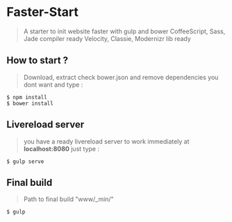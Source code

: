 # Faster-Start

> A starter to init website faster with gulp and bower
> CoffeeScript, Sass, Jade compiler ready
> Velocity, Classie, Modernizr lib ready

## How to start ?

> Download, extract check bower.json and remove dependencies you dont want and type :

	$ npm install  
	$ bower install

## Livereload server

> you have a ready livereload server to work immediately at **localhost:8080** just type :

	$ gulp serve

## Final build 

> Path to final build "www/_min/"

	$ gulp